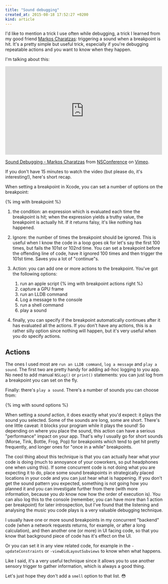 ```yaml
---
title: "Sound debugging"
created_at: 2015-08-18 17:52:27 +0200
kind: article
---
```


I'd like to mention a trick I use often while debugging, a trick I learned from my good friend [Markos Charatzas](https://twitter.com/qnoid): triggering a sound when a breakpoint is hit. It's a pretty simple but useful trick, especially if you're debugging repeatable actions and you want to know when they happen.

I'm talking about this:

<!-- more -->

<iframe src="https://player.vimeo.com/video/96070920?color=aaafb3" width="500" height="281" frameborder="0" webkitallowfullscreen mozallowfullscreen allowfullscreen></iframe> <p><a href="https://vimeo.com/96070920">Sound Debugging - Markos Charatzas</a> from <a href="https://vimeo.com/nsconf">NSConference</a> on <a href="https://vimeo.com">Vimeo</a>.</p>

If you don't have 15 minutes to watch the video (but please do, it's interesting!), here's short recap.

When setting a breakpoint in Xcode, you can set a number of options on the breakpoint:

{% img with breakpoint %}

1. the condition: an expression which is evaluated each time the breakpoint is hit; when the expression yields a truthy value, the breakpoint is actually hit. If it returns falsy, it's like nothing has happened.

2. Ignore: the number of times the breakpoint should be ignored. This is useful when I know the code in a loop goes ok for let's say the first 100 times, but fails the 101st or 102nd time. You can set a breakpoint before the offending line of code, have it ignored 100 times and then trigger the 101st time. Saves you a lot of "continue"s. 

3. Action: you can add one or more actions to the breakpoint. You've got the following options:

	1. run an apple script {% img with breakpoint actions right %}
	2. capture a GPU frame
	3. run an LLDB command
	4. Log a message to the console
	5. run a shell command
	6. play a sound

4. finally, you can specify if the breakpoint automatically continues after it has evaluated all the actions. If you don't have any actions, this is a rather silly option since nothing will happen, but it's very useful when you do specify actions.

## Actions

The ones I used most are `run an LLDB command`, `log a message` and `play a sound`. The first two are pretty handy for adding ad-hoc logging to you app. No need to add manual `NSLog()` or `print()` statements: you can just log from a breakpoint you can set on the fly. 

Finally: there's `play a sound`. There's a number of sounds you can choose from:

{% img with sound options %}

When setting a *sound* action, it does exactly what you'd expect: it plays the sound you selected. Some of the sounds are long, some are short. There's one little caveat: it blocks your program while it plays the sound! So depending on where you place the sound, this action can have a serious "performance" impact on your app. That's why I usually go for short sounds (Morse, Tink, Bottle, Frog, Pop) for breakpoints which tend to get hit pretty frequently, and longer ones for "once in a while" breakpoints.

The cool thing about this technique is that you can actually hear what your code is doing (much to annoyance of your coworkers, so put headphones one when using this). If some concurrent code is not doing what you are expecting it to do, place some sound breakpoints in strategically placed locations in your code and you can just hear what is happening. If you don't get the sound pattern you expected, something is not going how you planned it and you can investigate further from there (with more information, because you *do* know now how the order of execution is). You can also log this to the console (remember, you can have more than 1 action per breakpoint) for later introspection, but I've found that the listening and analysing the *music* you code plays is a very valuable debugging technique.

I usually have one or more sound breakpoints in my concurrent "backend" code (when a network requests returns, for example, or after a long calculation), and then another one (or more) in UI facing code, so that you know that background piece of code has it's effect on the UI.

Or you can set it in any view related code, for example in the `-updateConstraints` or `-viewDidLayoutSubviews` to know when what happens. 

Like I said, it's a very useful technique since it allows you to use another sensory trigger to gather information, which is always a good thing. 

Let's just hope they don't add a `smell` option to that list. 😳



